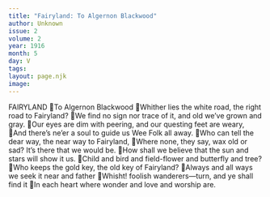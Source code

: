 ```yaml
---
title: "Fairyland: To Algernon Blackwood"
author: Unknown
issue: 2
volume: 2
year: 1916
month: 5
day: V
tags:
layout: page.njk
image:
---
```

FAIRYLAND To Algernon Blackwood Whither lies the white road, the right road to Fairyland? We find no sign nor trace of it, and old we’ve grown and gray. Our eyes are dim with peering, and our questing feet are weary, And there’s ne’er a soul to guide us Wee Folk all away. Who can tell the dear way, the near way to Fairyland, Where none, they say, wax old or sad? It’s there that we would be. How shall we believe that the sun and stars will show it us. Child and bird and field-flower and butterfly and tree? Who keeps the gold key, the old key of Fairyland? Always and all ways we seek it near and father Whisht! foolish wanderers—turn, and ye shall find it In each heart where wonder and love and worship are. 
